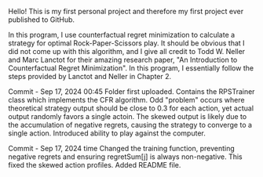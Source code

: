 Hello! This is my first personal project and therefore my first project
ever published to GitHub.

In this program, I use counterfactual regret minimization to calculate
a strategy for optimal Rock-Paper-Scissors play. It should be obvious that
I did not come up with this algorithm, and I give all credit to Todd W. 
Neller and Marc Lanctot for their amazing research paper, "An Introduction to Counterfactual Regret Minimization". In this program, I essentially follow the steps provided by Lanctot and Neller in Chapter 2. 

Commit - Sep 17, 2024 00:45 
    Folder first uploaded.
    Contains the RPSTrainer class which implements the CFR algorithm.
    Odd "problem" occurs where theoretical strategy output should be close to 
    0.3 for each action, yet actual output randomly favors a single actoin. The skewed output is likely due to the accumulation of negative regrets, causing the strategy to converge to a single action. 
    Introduced ability to play against the computer.


Commit - Sep 17, 2024 time
    Changed the training function, preventing negative regrets and ensuring regretSum[j] is always non-negative. This fixed the skewed action profiles.
    Added README file.
    
